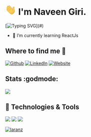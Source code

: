 <!--
**1naveengiri/1naveengiri** is a ✨ _special_ ✨ repository because its `README.md` (this file) appears on your GitHub profile.

Here are some ideas to get you started:

- 🔭 I’m currently working on ...
- 🌱 I’m currently learning ...
- 👯 I’m looking to collaborate on ...
- 🤔 I’m looking for help with ...
- 💬 Ask me about ...
- 📫 How to reach me: ...
- 😄 Pronouns: ...
- ⚡ Fun fact: ...
-->

# <img src="https://github.com/laranz/laranz/blob/main/hi.gif" width="35px" /> I'm Naveen Giri.

[![Typing SVG](https://readme-typing-svg.herokuapp.com?font=comfortaa&color=016EEA&size=24&width=500&lines=WordPress+Developer;Nice+to+meet+you...)](#)

* 🌱 I’m currently learning ReactJs 

## Where to find me :thinking:

[![Github](https://img.shields.io/badge/-Github-181717?style=for-the-badge&logo=Github&logoColor=white)](https://github.com/1naveengiri)
[![LinkedIn](https://img.shields.io/badge/-LinkedIn-0077B5?style=for-the-badge&logo=LinkedIn&logoColor=white)](https://www.linkedin.com/in/1naveengiri/)
[![Website](https://img.shields.io/badge/-Website-21759B?style=for-the-badge&logo=wordpress&logoColor=white)](https://www.naveengiri.com)

## Stats :godmode:
<a href="https://github.com/1naveengiri/">
  <img align="center" src="https://github-readme-stats.vercel.app/api?username=1naveengiri&show_icons=true&line_height=27&count_private=true&title_color=ffffff&text_color=c9cacc&icon_color=2bbc8a&bg_color=1d1f21" />
</a>

## 🔧 Technologies & Tools
![](https://img.shields.io/badge/OS-Mac-informational?style=flat&logo=macos&logoColor=white&color=2bbc8a)
![](https://img.shields.io/badge/Editor-visual-informational?style=flat&logo=visual&logoColor=white&color=2bbc8a)
![](https://img.shields.io/badge/Shell-Zsh-informational?style=flat&logo=gnu-bash&logoColor=white&color=2bbc8a)


<a href="https://github.com/1naveengiri/">
<img src="https://komarev.com/ghpvc/?username=1naveengiri" alt="laranz" />
</a
